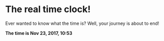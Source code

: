 # The real time clock!

Ever wanted to know what the time is? Well, your journey is about to end!

**The time is Nov 23, 2017, 10:53**